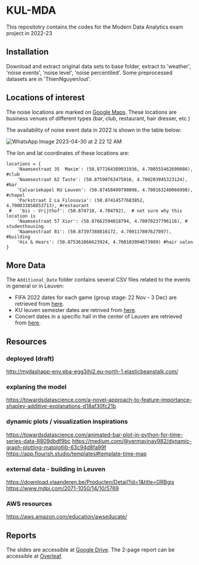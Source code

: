 # KUL-MDA
 
This repositotry contains the codes for the Modern Data Analytics exam project in 2022-23

## Installation
Download and extract original data sets to base folder, extract to 'weather', 'noise events', 'noise level', 'noise percentiled'.
Some preprocessed datasets are in 'ThienNguyen/out'.


## Locations of interest
The noise locations are marked on [Google Maps](https://www.google.com/maps/@50.8747926,4.6982166,15.56z/data=!4m3!11m2!2sqrSmW6-ORGuCUEXc9dQUMQ!3e3). These locations are business venues of different types (bar, club, restaurant, hair dresser, etc.)

The availability of noise event data in 2022 is shown in the table below:

![WhatsApp Image 2023-04-30 at 2 22 12 AM](https://user-images.githubusercontent.com/85434354/235545131-95654846-42f4-403f-b819-fdf8410cd9c0.jpeg)

The lon and lat coordinates of these locations are:
```
locations = {
    'Naamsestraat 35  Maxim': (50.877264309031936, 4.700555462690086), #club
    'Naamsestraat 62 Taste': (50.87590763475016, 4.700203945323124), #bar
    'Calvariekapel KU Leuven': (50.87458499798096, 4.700163240066998), #chapel
    'Parkstraat 2 La Filosovia': (50.87414577683852, 4.700033858853713), #restaurant
 #   'bis - Vrijthof': (50.874710, 4.704792),  # not sure why this location is
    'Naamsestraat 57 Xior': (50.87662594018794, 4.70070237796116), # studenthousing
    'Naamsestraat 81': (50.87397388816172, 4.700117807627097), #building
    'His & Hears': (50.875361066623924, 4.700103994673989) #hair salon
} 
```

## More Data
The `Additional_Date` folder contains several CSV files related to the events in general or in Leuven:
- FIFA 2022 dates for each game (group stage: 22 Nov - 3 Dec) are retrieved from [here](https://www.adda247.com/school/fifa-world-cup-2022-schedule/#:~:text=2022%20Qatar%2D%20Chart-,FIFA%20World%20Cup%202022%20Schedule%20Date,globe%20in%20its%2022nd%20edition).
- KU leuven semester dates are retrived from [here](https://www.kuleuven.be/english/about-kuleuven/calendars/2021-2022/ku-leuven-leuven-main-campus).
- Concert dates in a specific hall in the center of Leuven are retrieved from [here](https://www.hetdepot.be/overzicht-concerten-corona).

## Resources
### deployed (draft)
http://mydashapp-env.eba-egg3ihi2.eu-north-1.elasticbeanstalk.com/

### explaning the model
https://towardsdatascience.com/a-novel-approach-to-feature-importance-shapley-additive-explanations-d18af30fc21b

### dynamic plots / visualization inspirations
https://towardsdatascience.com/animated-bar-plot-in-python-for-time-series-data-8809dbdf9bc
https://medium.com/@vermavinay982/dynamic-graph-plotting-matplotlib-63c94d8fa99f
https://app.flourish.studio/templates#template-time-map

### external data - building in Leuven
https://download.vlaanderen.be/Producten/Detail?id=1&title=GRBgis
https://www.mdpi.com/2071-1050/14/10/5769 

### AWS resources
https://aws.amazon.com/education/awseducate/

## Reports
The slides are accessible at [Google Drive](https://docs.google.com/presentation/d/124BeehQEYAofHWoPmbxH-LTE-0IysYX_X7drtxZiIWg/edit).
The 2-page report can be accessible at [Overleaf](https://www.overleaf.com/2187527679nrtqhjsdmhdp).
